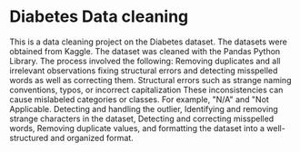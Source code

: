 # Diabetes Data cleaning 
This is a data cleaning project on the Diabetes dataset. The datasets were obtained from Kaggle. The dataset was cleaned with the Pandas Python Library. The process involved the following:
Removing duplicates and all irrelevant observations fixing structural errors and detecting misspelled words as well as correcting them.
Structural errors such as strange naming conventions, typos, or incorrect capitalization These inconsistencies can cause mislabeled categories or classes. For example, "N/A" and "Not Applicable.
 Detecting and handling the outlier,
Identifying and removing strange characters in the dataset,
Detecting and correcting misspelled words,
Removing duplicate values, and formatting the dataset into a well-structured and organized format.

